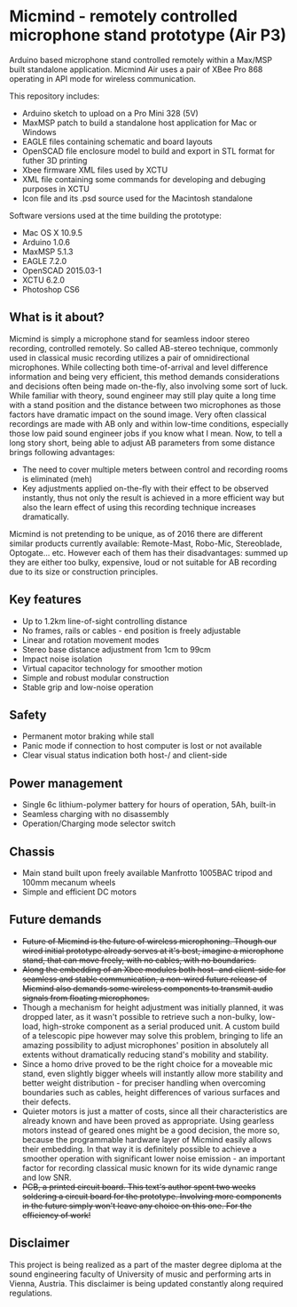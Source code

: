 # Micmind - remotely controlled microphone stand prototype (Air P3)
Arduino based microphone stand controlled remotely within a Max/MSP built standalone application. Micmind Air uses a pair of XBee Pro 868 operating in API mode for wireless communication.

This repository includes:
* Arduino sketch to upload on a Pro Mini 328 (5V)
* MaxMSP patch to build a standalone host application for Mac or Windows
* EAGLE files containing schematic and board layouts
* OpenSCAD file enclosure model to build and export in STL format for futher 3D printing
* Xbee firmware XML files used by XCTU
* XML file containing some commands for developing and debuging purposes in XCTU
* Icon file and its .psd source used for the Macintosh standalone

Software versions used at the time building the prototype:
* Mac OS X 10.9.5
* Arduino 1.0.6
* MaxMSP 5.1.3
* EAGLE 7.2.0
* OpenSCAD 2015.03-1
* XCTU 6.2.0
* Photoshop CS6

## What is it about?

Micmind is simply a microphone stand for seamless indoor stereo recording, controlled remotely. So called AB-stereo technique, commonly used in classical music recording utilizes a pair of omnidirectional microphones. While collecting both time-of-arrival and level difference information and being very efficient, this method demands considerations and decisions often being made on-the-fly, also involving some sort of luck. While familiar with theory, sound engineer may still play quite a long time with a stand position and the distance between two microphones as those factors have dramatic impact on the sound image. Very often classical recordings are made with AB only and within low-time conditions, especially those low paid sound engineer jobs if you know what I mean. Now, to tell a long story short, being able to adjust AB parameters from some distance brings following advantages:
* The need to cover multiple meters between control and recording rooms is eliminated (meh)
* Key adjustments applied on-the-fly with their effect to be observed instantly, thus not only the result is achieved in a more efficient way but also the learn effect of using this recording technique increases dramatically.

Micmind is not pretending to be unique, as of 2016 there are different similar products currently available: Remote-Mast, Robo-Mic, Stereoblade, Optogate... etc. However each of them has their disadvantages: summed up they are either too bulky, expensive, loud or not suitable for AB recording due to its size or construction principles.

## Key features
* Up to 1.2km line-of-sight controlling distance
* No frames, rails or cables - end position is freely adjustable
* Linear and rotation movement modes
* Stereo base distance adjustment from 1cm to 99cm
* Impact noise isolation
* Virtual capacitor technology for smoother motion
* Simple and robust modular construction
* Stable grip and low-noise operation

## Safety
* Permanent motor braking while stall
* Panic mode if connection to host computer is lost or not available
* Clear visual status indication both host-/ and client-side

## Power management
* Single 6c lithium-polymer battery for hours of operation, 5Ah, built-in
* Seamless charging with no disassembly
* Operation/Charging mode selector switch

## Chassis
* Main stand built upon freely available Manfrotto 1005BAC tripod and 100mm mecanum wheels
* Simple and efficient DC motors

## Future demands
* ~~Future of Micmind is the future of wireless microphoning. Though our wired initial prototype already serves at it's best, imagine a microphone stand, that can move freely, with no cables, with no boundaries.~~
* ~~Along the embedding of an Xbee modules both host- and client-side for seamless and stable communication, a non-wired future release of Micmind also demands some wireless components to transmit audio signals from floating microphones.~~
* Though a mechanism for height adjustment was initially planned, it was dropped later, as it wasn't possible to retrieve such a non-bulky, low-load, high-stroke component as a serial produced unit. A custom build of a telescopic pipe however may solve this problem, bringing to life an amazing possibility to adjust microphones' position in absolutely all extents without dramatically reducing stand's mobility and stability. 
* Since a homo drive proved to be the right choice for a moveable mic stand, even slightly bigger wheels will instantly allow more stability and better weight distribution - for preciser handling when overcoming boundaries such as cables, height differences of various surfaces and their defects.
* Quieter motors is just a matter of costs, since all their characteristics are already known and have been proved as appropriate. Using gearless motors instead of geared ones might be a good decision, the more so, because the programmable hardware layer of Micmind easily allows their embedding. In that way it is definitely possible to achieve a smoother operation with significant lower noise emission - an important factor for recording classical music known for its wide dynamic range and low SNR.
* ~~PCB, a printed circuit board. This text's author spent two weeks soldering a circuit board for the prototype. Involving more components in the future simply won't leave any choice on this one. For the efficiency of work!~~

## Disclaimer
This project is being realized as a part of the master degree diploma at the sound engineering faculty of University of music and performing arts in Vienna, Austria.
This disclaimer is being updated constantly along required regulations.